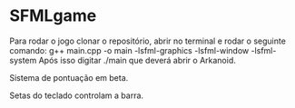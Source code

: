 # SFMLgame
Para rodar o jogo clonar o repositório, abrir no terminal e rodar o seguinte comando: g++ main.cpp -o main -lsfml-graphics -lsfml-window -lsfml-system
Após isso digitar ./main que deverá abrir o Arkanoid.

Sistema de pontuação em beta.

Setas do teclado controlam a barra. 




